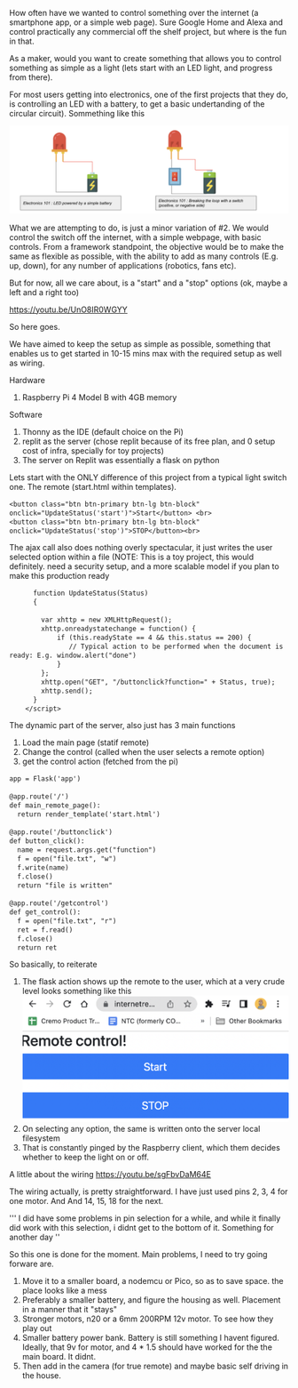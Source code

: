 How often have we wanted to control something over the internet (a smartphone app, or a simple web page). Sure Google Home and Alexa and control practically any commercial off the shelf project, but where is the fun in that. 

As a maker, would you want to create something that allows you to control something as simple as a light (lets start with an LED light, and progress from there). 

For most users getting into electronics, one of the first projects that they do, is controlling an LED with a battery, to get a basic undertanding of the circular circuit). Sommething like this

![alt text](images/img.png)

What we are attempting to do, is just a minor variation of #2. We would control the switch off the internet, with a simple webpage, with basic controls. From a framework standpoint, the objective would be to make the same as flexible as possible, with the ability to add as many controls (E.g. up, down), for any number of applications (robotics, fans etc). 

But for now, all we care about, is a "start" and a "stop" options (ok, maybe a left and a right too)

https://youtu.be/UnO8IR0WGYY 

So here goes. 

We have aimed to keep the setup as simple as possible, something that enables us to get started in 10-15 mins max with the required setup as well as wiring. 

Hardware
1. Raspberry Pi 4 Model B with 4GB memory

Software
1. Thonny as the IDE (default choice on the Pi)
2. replit as the server (chose replit because of its free plan, and 0 setup cost of infra, specially for toy projects)
3. The server on Replit was essentially a flask on python

Lets start with the ONLY difference of this project from a typical light switch one. The remote (start.html within templates).  
```Two buttons, controlling the 2 actions, making an AJAX call on selection
<button class="btn btn-primary btn-lg btn-block" onclick="UpdateStatus('start')">Start</button> <br>
<button class="btn btn-primary btn-lg btn-block" onclick="UpdateStatus('stop')">STOP</button><br>
```
	
The ajax call also does nothing overly spectacular, it just writes the user selected option within a file (NOTE: This is a toy project, this would definitely. need a security setup, and a more scalable model if you plan to make this production ready
```<script>
      function UpdateStatus(Status)
      {
   
        var xhttp = new XMLHttpRequest();
        xhttp.onreadystatechange = function() {
            if (this.readyState == 4 && this.status == 200) {
               // Typical action to be performed when the document is ready: E.g. window.alert("done")
            }
        };
        xhttp.open("GET", "/buttonclick?function=" + Status, true);
        xhttp.send();
      }
    </script>
```

The dynamic part of the server, also just has 3 main functions
1. Load the main page (statif remote)
2. Change the control (called when the user selects a remote option)
3. get the control action (fetched from the pi)

```from flask import Flask, render_template, request
app = Flask('app')

@app.route('/')
def main_remote_page():
  return render_template('start.html')

@app.route('/buttonclick')
def button_click():
  name = request.args.get("function")
  f = open("file.txt", "w")
  f.write(name)
  f.close()
  return "file is written"

@app.route('/getcontrol')
def get_control():
  f = open("file.txt", "r")
  ret = f.read()
  f.close()
  return ret
```

So basically, to reiterate
1. The flask action shows up the remote to the user, which at a very crude level looks something like this
![alt text](images/remote.png)
3. On selecting any option, the same is written onto the server local filesystem
4. That is constantly pinged by the Raspberry client, which them decides whether to keep the light on or off. 

A little about the wiring
https://youtu.be/sgFbvDaM64E

The wiring actually, is pretty straightforward. 
I have just used pins 2, 3, 4 for one motor. And 
And 14, 15, 18 for the next. 

''' I did have some problems in pin selection for a while, and while it finally did work with this selection, i didnt get to the bottom of it. Something for another day ''

So this one is done for the moment. Main problems, I need to try going forware are. 
1. Move it to a smaller board, a nodemcu or Pico, so as to save space. the place looks like a mess
2. Preferably a smaller battery, and figure the housing as well. Placement in a manner that it "stays"
3. Stronger motors, n20 or a 6mm 200RPM 12v motor. To see how they play out
4. Smaller battery power bank. Battery is still something I havent figured. Ideally, that 9v for motor, and 4 * 1.5 should have worked for the the main board. It didnt.
5. Then add in the camera (for true remote) and maybe basic self driving in the house. 
